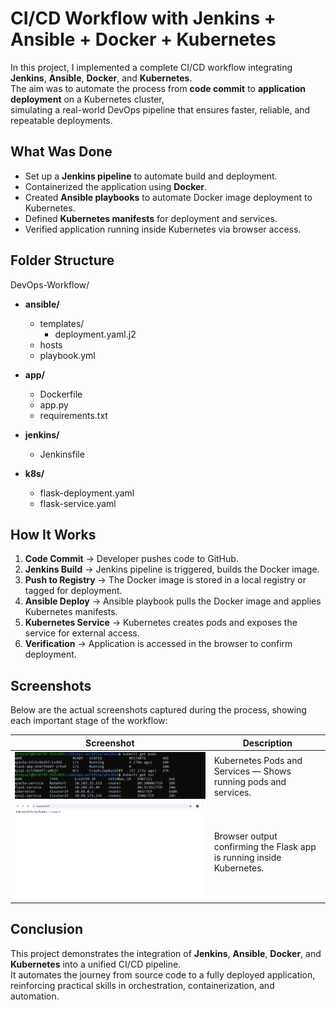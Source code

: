 # CI/CD Workflow with Jenkins + Ansible + Docker + Kubernetes

In this project, I implemented a complete CI/CD workflow integrating **Jenkins**, **Ansible**, **Docker**, and **Kubernetes**.  
The aim was to automate the process from **code commit** to **application deployment** on a Kubernetes cluster,  
simulating a real-world DevOps pipeline that ensures faster, reliable, and repeatable deployments.

## What Was Done

- Set up a **Jenkins pipeline** to automate build and deployment.
- Containerized the application using **Docker**.
- Created **Ansible playbooks** to automate Docker image deployment to Kubernetes.
- Defined **Kubernetes manifests** for deployment and services.
- Verified application running inside Kubernetes via browser access.

## Folder Structure

DevOps-Workflow/

- **ansible/**
  - templates/
    - deployment.yaml.j2
  - hosts
  - playbook.yml

- **app/**
  - Dockerfile
  - app.py
  - requirements.txt

- **jenkins/**
  - Jenkinsfile

- **k8s/**
  - flask-deployment.yaml
  - flask-service.yaml

## How It Works

1. **Code Commit** → Developer pushes code to GitHub.
2. **Jenkins Build** → Jenkins pipeline is triggered, builds the Docker image.
3. **Push to Registry** → The Docker image is stored in a local registry or tagged for deployment.
4. **Ansible Deploy** → Ansible playbook pulls the Docker image and applies Kubernetes manifests.
5. **Kubernetes Service** → Kubernetes creates pods and exposes the service for external access.
6. **Verification** → Application is accessed in the browser to confirm deployment.

## Screenshots

Below are the actual screenshots captured during the process, showing each important stage of the workflow:

| Screenshot | Description |
|------------|-------------|
| ![Pods and Services](screenshots/01.k8s-pods-and-services.png) | Kubernetes Pods and Services — Shows running pods and services. |
| ![Flask App Running](screenshots/02.flask-app-running.png) | Browser output confirming the Flask app is running inside Kubernetes. |

## Conclusion

This project demonstrates the integration of **Jenkins**, **Ansible**, **Docker**, and **Kubernetes** into a unified CI/CD pipeline.  
It automates the journey from source code to a fully deployed application, reinforcing practical skills in orchestration, containerization, and automation.

